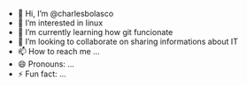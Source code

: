 - 👋 Hi, I’m @charlesbolasco
- 👀 I’m interested in linux
- 🌱 I’m currently learning how git funcionate
- 💞️ I’m looking to collaborate on sharing informations about IT
- 📫 How to reach me ...
- 😄 Pronouns: ...
- ⚡ Fun fact: ...

<!---
charlesbolasco/charlesbolasco is a ✨ special ✨ repository because its `README.md` (this file) appears on your GitHub profile.
You can click the Preview link to take a look at your changes.
--->
